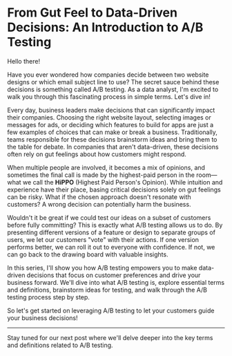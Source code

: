 # From Gut Feel to Data-Driven Decisions: An Introduction to A/B Testing

Hello there!

Have you ever wondered how companies decide between two website designs or which email subject line to use? The secret sauce behind these decisions is something called A/B testing. As a data analyst, I'm excited to walk you through this fascinating process in simple terms. Let's dive in!

Every day, business leaders make decisions that can significantly impact their companies. Choosing the right website layout, selecting images or messages for ads, or deciding which features to build for apps are just a few examples of choices that can make or break a business. Traditionally, teams responsible for these decisions brainstorm ideas and bring them to the table for debate. In companies that aren't data-driven, these decisions often rely on gut feelings about how customers might respond.

When multiple people are involved, it becomes a mix of opinions, and sometimes the final call is made by the highest-paid person in the room—what we call the **HiPPO** (Highest Paid Person's Opinion). While intuition and experience have their place, basing critical decisions solely on gut feelings can be risky. What if the chosen approach doesn't resonate with customers? A wrong decision can potentially harm the business.

Wouldn't it be great if we could test our ideas on a subset of customers before fully committing? This is exactly what A/B testing allows us to do. By presenting different versions of a feature or design to separate groups of users, we let our customers "vote" with their actions. If one version performs better, we can roll it out to everyone with confidence. If not, we can go back to the drawing board with valuable insights.

In this series, I'll show you how A/B testing empowers you to make data-driven decisions that focus on customer preferences and drive your business forward. We'll dive into what A/B testing is, explore essential terms and definitions, brainstorm ideas for testing, and walk through the A/B testing process step by step.

So let's get started on leveraging A/B testing to let your customers guide your business decisions!

---

Stay tuned for our next post where we'll delve deeper into the key terms and definitions related to A/B testing.
